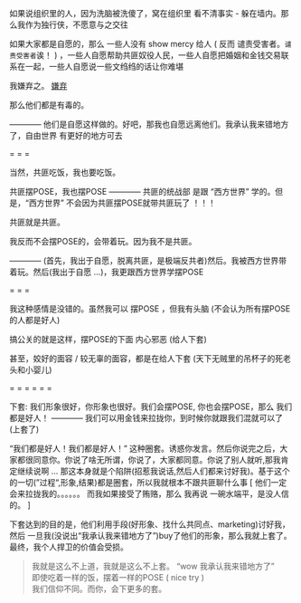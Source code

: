 
如果说组织里的人，因为洗脑被洗傻了，窝在组织里 看不清事实 - 躲在墙内。那么我作为独行侠，不愿意与之交往

如果大家都是自愿的，那么 一些人没有 show mercy 给人 ( 反而 谴责受害者。`谴责受害者`诶！ ) ，一些人自愿帮助共匪奴役人民，一些人自愿把婚姻和金钱交易联系在一起，一些人自愿说一些文绉绉的话让你难堪 

我嫌弃之。 [嫌弃](https://github.com/7900ms/000nottheater_deserted_systemlibrary/blob/master/did/s-极限-嫌弃.md#嫌弃人能让我感觉很好)

那么他们都是有毒的。

———— 他们是自愿这样做的。好吧，那我也自愿远离他们。我承认我来错地方了，自由世界 有更好的地方可去


= = =

当然，共匪吃饭，我也要吃饭。

共匪摆POSE，我也摆POSE ———— 共匪的统战部 是跟 “西方世界” 学的。但是，“西方世界” 不会因为共匪摆POSE就带共匪玩了 ！！！ 

共匪就是共匪。

我反而不会摆POSE的，会带着玩。因为我不是共匪。

———— (首先，我出于自愿，脱离共匪，是极端反共者)然后。我被西方世界带着玩。然后(我出于自愿 ...)，我更跟西方世界学摆POSE

= = =

我这种感情是没错的。虽然我可以 摆POSE ，但我有头脑 (不会认为所有摆POSE的人都是好人)

搞公关的就是这样，摆POSE的下面 内心邪恶 (给人下套)

甚至，姣好的面容 / 较无辜的面容，都是在给人下套 (天下无贼里的吊杯子的死老头和小婴儿)






= = = = = =

下套:
我们形象很好，你形象也很好。我们会摆POSE, 你也会摆POSE，那么 我们都是好人！ ———— 我们可以用金钱来拉拢你，到时候你就跟我们混就可以了 (上套了)

“我们都是好人！我们都是好人！” 这种圈套。诱惑你发言。然后你说完之后，大家都很同意你。你说了啥无所谓，你说了，大家都同意。你说了别人就听,那我肯定继续说啊 ... 那这本身就是个陷阱(招惹我说话,然后人们都来讨好我)。基于这个的一切(”过程“,形象,结果)都是圈套，所以我就根本不跟共匪聊什么事 [ 他们一定会来拉拢我的。。。。。。 而我如果接受了贿赂，那么 我再说 一碗水端平，是没人信的。 ]

下套达到的目的是，他们利用手段(好形象、找什么共同点、marketing)讨好我，然后 一旦我(没说出“我承认我来错地方了”)buy了他们的形象，那么我就上套了。最终，我个人捍卫的价值会受损。

> 我就是这么不上道，我就是这么不上套。 “wow 我承认我来错地方了” <br>
> 即使吃着一样的饭，摆着一样的POSE    ( nice try )<br>
> 我们信仰不同。而你，会下更多的套。<br>


